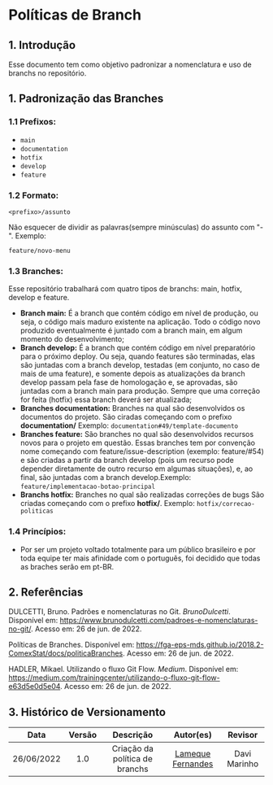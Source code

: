 # Políticas de Branch

## 1. Introdução

Esse documento tem como objetivo padronizar a nomenclatura e uso de branchs no repositório.

## 1. Padronização das Branches

### 1.1 Prefixos:

- ```main```
- ```documentation```
- ```hotfix```
- ```develop```
- ```feature```

### 1.2 Formato:
```
<prefixo>/assunto
```

Não esquecer de dividir as palavras(sempre minúsculas) do assunto com "-".
Exemplo: 

```
feature/novo-menu
```

### 1.3 Branches:

Esse repositório trabalhará com quatro tipos de branchs: main, hotfix, develop e feature.

- **Branch main:** É a branch que contém código em nível de produção, ou seja, o código mais maduro existente na aplicação. Todo o código novo produzido eventualmente é juntado com a branch main, em algum momento do desenvolvimento;
- **Branch develop:** É a branch que contém código em nível preparatório para o próximo deploy. Ou seja, quando features são terminadas, elas são juntadas com a branch develop, testadas (em conjunto, no caso de mais de uma feature), e somente depois as atualizações da branch develop passam pela fase de homologação e, se aprovadas, são juntadas com a branch main para produção. Sempre que uma correção for feita (hotfix) essa branch deverá ser atualizada;
- **Branches documentation:** Branches na qual são desenvolvidos os documentos do projeto. São ciradas começando com o prefixo **documentation/** Exemplo: ```documentation#49/template-documento```
- **Branches feature:** São branches no qual são desenvolvidos recursos novos para o projeto em questão. Essas branches tem por convenção nome começando com feature/issue-description (exemplo: feature/#54) e são criadas a partir da branch develop (pois um recurso pode depender diretamente de outro recurso em algumas situações), e, ao final, são juntadas com a branch develop.Exemplo: ```feature/implementacao-botao-principal```
- **Branchs hotfix:** Branches no qual são realizadas correções de bugs São criadas começando com o prefixo **hotfix/**. Exemplo: ```hotfix/correcao-politicas```


### 1.4 Princípios:

- Por ser um projeto voltado totalmente para um público brasileiro e por toda equipe ter mais afinidade com o português, foi decidido que todas as braches serão em pt-BR.


## 2. Referências

DULCETTI, Bruno. Padrões e nomenclaturas no Git. *BrunoDulcetti*. Disponível em: <https://www.brunodulcetti.com/padroes-e-nomenclaturas-no-git/>. Acesso em: 26 de jun. de 2022.

Políticas de Branches. Disponível em: <https://fga-eps-mds.github.io/2018.2-ComexStat/docs/politicaBranches>. Acesso em: 26 de jun. de 2022.

HADLER, Mikael. Utilizando o fluxo Git Flow. *Medium*. Disponível em: <https://medium.com/trainingcenter/utilizando-o-fluxo-git-flow-e63d5e0d5e04>. Acesso em: 26 de jun. de 2022.

## 3. Histórico de Versionamento


| Data       | Versão |  Descrição                     | Autor(es)                                               | Revisor |
| :--------: | :----: | :----------------------------: | :-----------------------------------------------------: | :-----: |
| 26/06/2022 |  1.0   | Criação da política de branchs | [Lameque Fernandes](https://github.com/LamequeFernandes)| Davi Marinho     |
